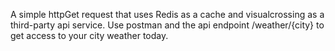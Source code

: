 A simple httpGet request that uses Redis as a cache and visualcrossing as a third-party api service. Use postman and the api endpoint /weather/{city} to get access to your city weather today.
